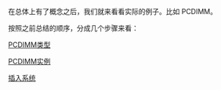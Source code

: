 在总体上有了概念之后，我们就来看看实际的例子。比如 PCDIMM。

按照之前总结的顺序，分成几个步骤来看：

[PCDIMM类型][1]

[PCDIMM实例][2]

[插入系统][3]

[1]: /device_model/pc_dimm/01-pc_dimm_class.md
[2]: /device_model/pc_dimm/02-pc_dimm_instance.md
[3]: /device_model/pc_dimm/03-plug.md
